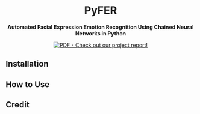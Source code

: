 <div align="center">

# PyFER
**Automated Facial Expression Emotion Recognition Using Chained Neural Networks in Python**

[![PDF - Check out our project report!](https://img.shields.io/badge/PDF-Check_out_our_project_report!-3172c8?logo=Adobe)](report.pdf)



</div>

## Installation

## How to Use

## Credit

